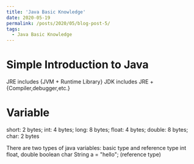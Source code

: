 ```yaml
---
title: 'Java Basic Knowledge'
date: 2020-05-19
permalink: /posts/2020/05/blog-post-5/
tags:
  - Java Basic Knowledge
---
```


# Simple Introduction to Java

JRE includes {JVM + Runtime Library}
JDK includes JRE + {Compiler,debugger,etc.}


# Variable
short: 2 bytes;
int: 4 bytes;
long: 8 bytes;
float: 4 bytes;
double: 8 bytes;
char: 2 bytes

There are two types of java variables: basic type and reference type
int
float, double
boolean
char
String a = "hello"; (reference type)
